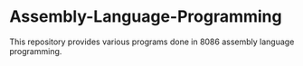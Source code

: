 # Assembly-Language-Programming
This repository provides various programs done in 8086 assembly language programming.
